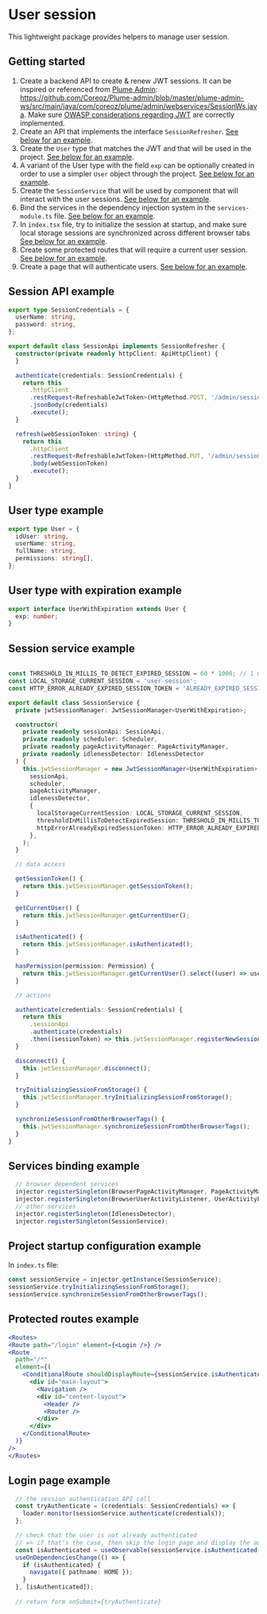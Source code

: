 User session
============
This lightweight package provides helpers to manage user session.

Getting started
---------------
1. Create a backend API to create & renew JWT sessions. It can be inspired or referenced from [Plume Admin](https://github.com/Coreoz/Plume-admin): <https://github.com/Coreoz/Plume-admin/blob/master/plume-admin-ws/src/main/java/com/coreoz/plume/admin/webservices/SessionWs.java>. Make sure [OWASP considerations regarding JWT](https://cheatsheetseries.owasp.org/cheatsheets/JSON_Web_Token_for_Java_Cheat_Sheet.html) are correctly implemented.
2. Create an API that implements the interface `SessionRefresher`. [See below for an example](#session-api-example).
3. Create the `User` type that matches the JWT and that will be used in the project. [See below for an example](#user-type-example).
4. A variant of the User type with the field `exp` can be optionally created in order to use a simpler `User` object through the project. [See below for an example](#user-type-with-expiration-example).
5. Create the `SessionService` that will be used by component that will interact with the user sessions. [See below for an example](#session-service-example).
6. Bind the services in the dependency injection system in the `services-module.ts` file. [See below for an example](#services-binding-example).
7. In `index.tsx` file, try to initialize the session at startup, and make sure local storage sessions are synchronized across different browser tabs [See below for an example](#project-startup-configuration-example).
6. Create some protected routes that will require a current user session. [See below for an example](#protected-routes-example).
7. Create a page that will authenticate users. [See below for an example](#login-page-example).

Session API example
-------------------
```typescript
export type SessionCredentials = {
  userName: string,
  password: string,
};

export default class SessionApi implements SessionRefresher {
  constructor(private readonly httpClient: ApiHttpClient) {
  }

  authenticate(credentials: SessionCredentials) {
    return this
      .httpClient
      .restRequest<RefreshableJwtToken>(HttpMethod.POST, '/admin/session')
      .jsonBody(credentials)
      .execute();
  }

  refresh(webSessionToken: string) {
    return this
      .httpClient
      .restRequest<RefreshableJwtToken>(HttpMethod.PUT, '/admin/session')
      .body(webSessionToken)
      .execute();
  }
}
```

User type example
-------------------
```typescript
export type User = {
  idUser: string,
  userName: string,
  fullName: string,
  permissions: string[],
};
```

User type with expiration example
----------------------------------
```typescript
export interface UserWithExpiration extends User {
  exp: number;
}
```

Session service example
-------------------
```typescript

const THRESHOLD_IN_MILLIS_TO_DETECT_EXPIRED_SESSION = 60 * 1000; // 1 minutes
const LOCAL_STORAGE_CURRENT_SESSION = 'user-session';
const HTTP_ERROR_ALREADY_EXPIRED_SESSION_TOKEN = 'ALREADY_EXPIRED_SESSION_TOKEN';

export default class SessionService {
  private jwtSessionManager: JwtSessionManager<UserWithExpiration>;

  constructor(
    private readonly sessionApi: SessionApi,
    private readonly scheduler: Scheduler,
    private readonly pageActivityManager: PageActivityManager,
    private readonly idlenessDetector: IdlenessDetector
  ) {
    this.jwtSessionManager = new JwtSessionManager<UserWithExpiration>(
      sessionApi,
      scheduler,
      pageActivityManager,
      idlenessDetector,
      {
        localStorageCurrentSession: LOCAL_STORAGE_CURRENT_SESSION,
        thresholdInMillisToDetectExpiredSession: THRESHOLD_IN_MILLIS_TO_DETECT_EXPIRED_SESSION,
        httpErrorAlreadyExpiredSessionToken: HTTP_ERROR_ALREADY_EXPIRED_SESSION_TOKEN,
      },
    );
  }

  // data access

  getSessionToken() {
    return this.jwtSessionManager.getSessionToken();
  }

  getCurrentUser() {
    return this.jwtSessionManager.getCurrentUser();
  }

  isAuthenticated() {
    return this.jwtSessionManager.isAuthenticated();
  }

  hasPermission(permission: Permission) {
    return this.jwtSessionManager.getCurrentUser().select((user) => user?.permissions.includes(permission) ?? false);
  }

  // actions

  authenticate(credentials: SessionCredentials) {
    return this
      .sessionApi
      .authenticate(credentials)
      .then((sessionToken) => this.jwtSessionManager.registerNewSession(sessionToken));
  }

  disconnect() {
    this.jwtSessionManager.disconnect();
  }

  tryInitializingSessionFromStorage() {
    this.jwtSessionManager.tryInitializingSessionFromStorage();
  }

  synchronizeSessionFromOtherBrowserTags() {
    this.jwtSessionManager.synchronizeSessionFromOtherBrowserTags();
  }
}
```

Services binding example
------------------------
```typescript
  // browser dependent services
  injector.registerSingleton(BrowserPageActivityManager, PageActivityManager);
  injector.registerSingleton(BrowserUserActivityListener, UserActivityListener);
  // other services
  injector.registerSingleton(IdlenessDetector);
  injector.registerSingleton(SessionService);
```

Project startup configuration example
-------------------------------------
In `index.ts` file:
```typescript
const sessionService = injector.getInstance(SessionService);
sessionService.tryInitializingSessionFromStorage();
sessionService.synchronizeSessionFromOtherBrowserTags();
```

Protected routes example
------------------------
```jsx
<Routes>
<Route path="/login" element={<Login />} />
<Route
  path="/*"
  element={(
    <ConditionalRoute shouldDisplayRoute={sessionService.isAuthenticated()} defaultRoute="/login">
      <div id="main-layout">
        <Navigation />
        <div id="content-layout">
          <Header />
          <Router />
        </div>
      </div>
    </ConditionalRoute>
  )}
/>
</Routes>
```

Login page example
------------------
```typescript
  // the session authentication API call
  const tryAuthenticate = (credentials: SessionCredentials) => {
    loader.monitor(sessionService.authenticate(credentials));
  };

  // check that the user is not already authenticated
  // => if that's the case, then skip the login page and display the authenticated page already! 
  const isAuthenticated = useObservable(sessionService.isAuthenticated());
  useOnDependenciesChange(() => {
    if (isAuthenticated) {
      navigate({ pathname: HOME });
    }
  }, [isAuthenticated]);
  
  // return form onSubmit={tryAuthenticate}
```
